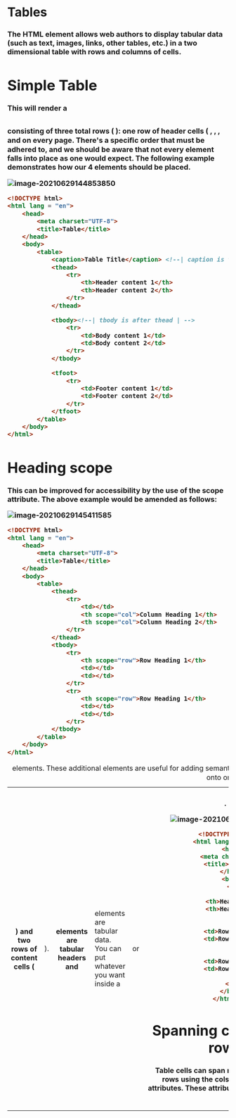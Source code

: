 # Tables

### The HTML <table> element allows web authors to display tabular data (such as text, images, links, other tables, etc.) in a two dimensional table with rows and columns of cells.

# Simple Table

This will render a <table> consisting of three total rows ( <tr> ): one row of header cells ( <th> ) and two rows of
content cells ( <td> ). <th> elements are tabular headers and <td> elements are tabular data. You can put whatever
you want inside a <td> or <th> .

![image-20210629143106567](/home/aidyn/snap/typora/39/.config/Typora/typora-user-images/image-20210629143106567.png)

```html
<!DOCTYPE html>
<html lang = "en">
    <head>
        <meta charset="UTF-8">
        <title>Table</title>
    </head>
    <body>
        <table>
            <tr>
                <th>Heading 1/Column 1</th>
                <th>Heading 2/Column 2</th>
            </tr>
            <tr>
                <td>Row 1 Data Column 1</td>
                <td>Row 1 Data Column 2</td>
            </tr>
            <tr>
                <td>Row 2 Data Column 1</td>
                <td>Row 2 Data Column 2</td>
            </tr>
        </table>
    </body>
</html>
```

# Spanning columns or rows

Table cells can span multiple columns or rows using the colspan and rowspan attributes. These attributes can be
applied to <th> and <td> elements.

![image-20210629143750587](/home/aidyn/snap/typora/39/.config/Typora/typora-user-images/image-20210629143750587.png)

```html
<!DOCTYPE html>
<html lang = "en">
    <head>
        <meta charset="UTF-8">
        <title>Table</title>
    </head>
    <body>
        <table>
            <tr>
                <td>row 1 col 1</td>
                <td>row 1 col 2</td>
                <td>row 1 col 3</td>
            </tr>
            <tr>
                <td colspan="3">This second row spans all three columns</td>
            </tr>
            <tr>
                <td rowspan="2">This cell spans two rows</td>
                <td>row 3 col 2</td>
                <td>row 3 col 3</td>
            </tr>
            <tr>
                <td>row 4 col2</td>
                <td>row 4 col 3</td>
            </tr>
        </table>
    </body>
</html>
```

# Table with thead, tbody, tfoot, and caption

HTML also provides the tables with the <thead> , <tbody> , <tfoot> , and <caption> elements. These additional
elements are useful for adding semantic value to your tables and for providing a place for separate CSS styling.When printing out a table that doesn't ﬁt onto one (paper) page, most browsers repeat the contents of <thead> on
every page.
There's a speciﬁc order that must be adhered to, and we should be aware that not every element falls into place as
one would expect. The following example demonstrates how our 4 elements should be placed.

![image-20210629144853850](/home/aidyn/snap/typora/39/.config/Typora/typora-user-images/image-20210629144853850.png)

```html
<!DOCTYPE html>
<html lang = "en">
    <head>
        <meta charset="UTF-8">
        <title>Table</title>
    </head>
    <body>
        <table>
            <caption>Table Title</caption> <!--| caption is the first child of table |-->
            <thead>
                <tr>
                    <th>Header content 1</th>
                    <th>Header content 2</th>
                </tr>
            </thead>

            <tbody><!--| tbody is after thead | -->
                <tr>
                    <td>Body content 1</td>
                    <td>Body content 2</td>
                </tr>
            </tbody>

            <tfoot>
                <tr>
                    <td>Footer content 1</td>
                    <td>Footer content 2</td>
                </tr>
            </tfoot>
        </table>
    </body>
</html>
```

# Heading scope

This can be improved for accessibility by the use of the scope attribute. The above example would be amended as
follows:

![image-20210629145411585](/home/aidyn/snap/typora/39/.config/Typora/typora-user-images/image-20210629145411585.png)

```html
<!DOCTYPE html>
<html lang = "en">
    <head>
        <meta charset="UTF-8">
        <title>Table</title>
    </head>
    <body>
        <table>
            <thead>
                <tr>
                    <td></td>
                    <th scope="col">Column Heading 1</th>
                    <th scope="col">Column Heading 2</th>
                </tr>
            </thead>
            <tbody>
                <tr>
                    <th scope="row">Row Heading 1</th>
                    <td></td>
                    <td></td>
                </tr>
                <tr>
                    <th scope="row">Row Heading 1</th>
                    <td></td>
                    <td></td>
                </tr>
            </tbody>
        </table>
    </body>
</html>
```



